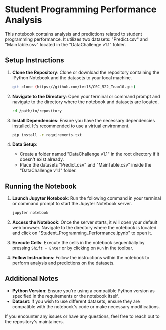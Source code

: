 # Student Programming Performance Analysis

This notebook contains analysis and predictions related to student programming performance. It utilizes two datasets: "Predict.csv" and "MainTable.csv" located in the "DataChallenge v1.1" folder.

## Setup Instructions

1. **Clone the Repository**: Clone or download the repository containing the IPython Notebook and the datasets to your local machine.
   
   ```bash
   git clone (https://github.com/tvt15/CSC_522_Team10.git)
   ```

2. **Navigate to the Directory**: Open your terminal or command prompt and navigate to the directory where the notebook and datasets are located.
   
   ```bash
   cd /path/to/repository
   ```

3. **Install Dependencies**: Ensure you have the necessary dependencies installed. It's recommended to use a virtual environment.
   
   ```bash
   pip install -r requirements.txt
   ```

4. **Data Setup**:
   - Create a folder named "DataChallenge v1.1" in the root directory if it doesn't exist already.
   - Place the datasets "Predict.csv" and "MainTable.csv" inside the "DataChallenge v1.1" folder.

## Running the Notebook

1. **Launch Jupyter Notebook**: Run the following command in your terminal or command prompt to start the Jupyter Notebook server.
   
   ```bash
   jupyter notebook
   ```

2. **Access the Notebook**: Once the server starts, it will open your default web browser. Navigate to the directory where the notebook is located and click on "Student_Programming_Performance.ipynb" to open it.

3. **Execute Cells**: Execute the cells in the notebook sequentially by pressing `Shift + Enter` or by clicking on `Run` in the toolbar.

4. **Follow Instructions**: Follow the instructions within the notebook to perform analysis and predictions on the datasets.

## Additional Notes

- **Python Version**: Ensure you're using a compatible Python version as specified in the requirements or the notebook itself.
- **Dataset**: If you wish to use different datasets, ensure they are compatible with the notebook's code or make necessary modifications.

If you encounter any issues or have any questions, feel free to reach out to the repository's maintainers.
